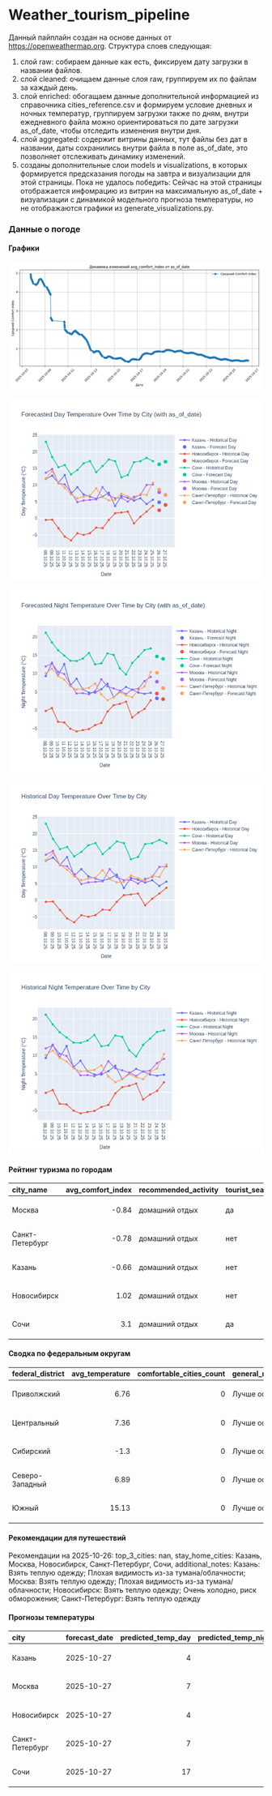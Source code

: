 # Weather_tourism_pipeline
Данный пайплайн создан на основе данных от https://openweathermap.org.
Структура слоев следующая:
  1) слой raw: 
  собираем данные как есть, фиксируем дату загрузки в названии файлов.
  2) слой cleaned:
  очищаем данные слоя raw, группируем их по файлам за каждый день.
  3) слой enriched:
  обогащаем данные дополнительной информацией из справочника cities_reference.csv и формируем условие дневных и ночных температур,
  группируем загрузки также по дням, внутри ежедневного файла можно ориентироваться по дате загрузки as_of_date, чтобы отследить изменения внутри дня.
  4) слой aggregated:
   содержит витрины данных, тут файлы без дат в названии, даты сохранились внутри файла в поле as_of_date, это позволняет отслеживать динамику изменений.
  6) созданы дополнительные слои models и visualizations, в которых формируется предсказания погоды на завтра и визуализации для этой страницы.
  Пока не удалось победить: Сейчас на этой страницы отображается инфомрацию из витрин на максимальную as_of_date + визуализации с динамикой модельного прогноза температуры, 
  но не отображаются графики из generate_visualizations.py.
<!-- WEATHER DATA START -->
### Данные о погоде

#### Графики
![Comfort Index Trend](data/visualizations/comfort_index_trend.png)

![Forecasted Day Temperature](data/visualizations/forecasted_day_temperature.png)

![Forecasted Night Temperature](data/visualizations/forecasted_night_temperature.png)

![Historical Day Temperature](data/visualizations/historical_day_temperature.png)

![Historical Night Temperature](data/visualizations/historical_night_temperature.png)

#### Рейтинг туризма по городам
| city_name       |   avg_comfort_index | recommended_activity   | tourist_season_match   | tourism_season   | tour_recommendation       | as_of_date          |
|:----------------|--------------------:|:-----------------------|:-----------------------|:-----------------|:--------------------------|:--------------------|
| Москва          |               -0.84 | домашний отдых         | да                     | Круглогодично    | домашний отдых в сезон    | 2025-10-26 15:21:00 |
| Санкт-Петербург |               -0.78 | домашний отдых         | нет                    | Май-Сентябрь     | домашний отдых вне сезона | 2025-10-26 15:21:00 |
| Казань          |               -0.66 | домашний отдых         | нет                    | Май-Сентябрь     | домашний отдых вне сезона | 2025-10-26 15:21:00 |
| Новосибирск     |                1.02 | домашний отдых         | нет                    | Июнь-Август      | домашний отдых вне сезона | 2025-10-26 15:21:00 |
| Сочи            |                3.1  | домашний отдых         | да                     | Май-Октябрь      | домашний отдых в сезон    | 2025-10-26 15:21:00 |

#### Сводка по федеральным округам
| federal_district   |   avg_temperature |   comfortable_cities_count | general_recommendation   | as_of_date          |
|:-------------------|------------------:|---------------------------:|:-------------------------|:--------------------|
| Приволжский        |              6.76 |                          0 | Лучше остаться дома      | 2025-10-26 15:21:00 |
| Центральный        |              7.36 |                          0 | Лучше остаться дома      | 2025-10-26 15:21:00 |
| Сибирский          |             -1.3  |                          0 | Лучше остаться дома      | 2025-10-26 15:21:00 |
| Северо-Западный    |              6.89 |                          0 | Лучше остаться дома      | 2025-10-26 15:21:00 |
| Южный              |             15.13 |                          0 | Лучше остаться дома      | 2025-10-26 15:21:00 |

#### Рекомендации для путешествий
Рекомендации на 2025-10-26: top_3_cities: nan, stay_home_cities: Казань, Москва, Новосибирск, Санкт-Петербург, Сочи, additional_notes: Казань: Взять теплую одежду; Плохая видимость из-за тумана/облачности; Москва: Взять теплую одежду; Плохая видимость из-за тумана/облачности; Новосибирск: Взять теплую одежду; Очень холодно, риск обморожения; Санкт-Петербург: Взять теплую одежду

#### Прогнозы температуры
| city            | forecast_date   |   predicted_temp_day |   predicted_temp_night | model_type       | as_of_date          |
|:----------------|:----------------|---------------------:|-----------------------:|:-----------------|:--------------------|
| Казань          | 2025-10-27      |                    4 |                      3 | LinearRegression | 2025-10-26 15:21:31 |
| Москва          | 2025-10-27      |                    7 |                      6 | LinearRegression | 2025-10-26 15:21:31 |
| Новосибирск     | 2025-10-27      |                    4 |                      3 | LinearRegression | 2025-10-26 15:21:31 |
| Санкт-Петербург | 2025-10-27      |                    7 |                      6 | LinearRegression | 2025-10-26 15:21:31 |
| Сочи            | 2025-10-27      |                   17 |                     14 | LinearRegression | 2025-10-26 15:21:31 |


<!-- WEATHER DATA END -->
